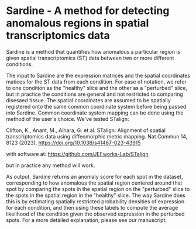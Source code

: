 # Sardine - A method for detecting anomalous regions in spatial transcriptomics data 

Sardine is a method that quantifies how anomalous a particular region is given spatial transcriptomics (ST) data between two or more different conditions. 

The input to Sardine are the expression matrices and the spatial coordinates matices for the ST data from each condition. For ease of notation, we refer to one condition as the "healthy" slice and the other as a "perturbed" slice, but in practice the conditions are general and not restricted to comparing disesaed tissue. The spatial coordinates are assumed to be spatially registered onto the same common coordinate system before being passed into Sardine. Common coordinate system mapping can be done using the method of the user's choice. We've tested STalign:

Clifton, K., Anant, M., Aihara, G. et al. STalign: Alignment of spatial transcriptomics data using diffeomorphic metric mapping. Nat Commun 14, 8123 (2023). https://doi.org/10.1038/s41467-023-43915

with software at: https://github.com/JEFworks-Lab/STalign

but in practice any method will work. 

As output, Sardine returns an anomaly score for each spot in the dataset, corresponding to how anomalous the spatial region centered around that spot by comparing the spots in the spatial region on the "perturbed" slice to the spots in the spatial region in the "healthy" slice. The way Sardine does this is by estimating spatially restricted probability densities of expression for each condition, and then using these labels to compute the average likelihood of the condition given the observed expression in the perturbed spots. For a more detailed explanation, please see our manuscript. 
